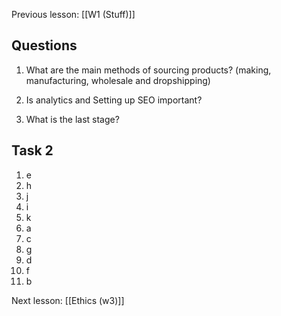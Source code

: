 
Previous lesson: [[W1 (Stuff)]]

## Questions

1. What are the main methods of sourcing products? (making, manufacturing, wholesale and dropshipping)

2. Is analytics and Setting up SEO important?

3. What is the last stage?


## Task 2

1.  e
2.  h
3.  j
4.  i
5.  k
6.  a
7.  c
8.  g
9.  d
10. f
11. b


Next lesson: [[Ethics (w3)]]
